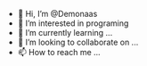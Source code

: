 - 👋 Hi, I’m @Demonaas
- 👀 I’m interested in programing
- 🌱 I’m currently learning ...
- 💞️ I’m looking to collaborate on ...
- 📫 How to reach me ...

<!---
Demonaas/Demonaas is a ✨ special ✨ repository because its `README.md` (this file) appears on your GitHub profile.
You can click the Preview link to take a look at your changes.
--->

